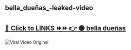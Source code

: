 
 ## bella_dueñas_-leaked-video 

# <h2><a href="https://clipsfans.com/bella_dueñas_&ref=git">🔗 Click to LINKS ⏩⏩ 👉 🟢 bella dueñas  </a></h2>

<a href="https://clipsfans.com/bella_dueñas_&ref=git" rel="nofollow" data-target="animated-image.originalLink"><img src="https://i.ibb.co.com/xMMVF88/686577567.gif" alt="Viral Video Original" style="max-width: 100%; display: inline-block;" data-target="animated-image.originalImage"></a>
